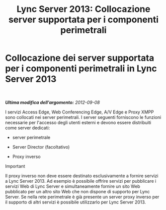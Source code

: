 ﻿---
title: "Lync Server 2013: Collocazione server supportata per i componenti perimetrali"
TOCTitle: Collocazione dei server supportata per i componenti perimetrali
ms:assetid: 435c4dd8-36af-4b71-9b88-3ffcf0fc5c65
ms:mtpsurl: https://technet.microsoft.com/it-it/library/Gg425934(v=OCS.15)
ms:contentKeyID: 49300350
ms.date: 08/24/2015
mtps_version: v=OCS.15
ms.translationtype: HT
---

# Collocazione dei server supportata per i componenti perimetrali in Lync Server 2013

 

_**Ultima modifica dell'argomento:** 2012-09-08_

I servizi Access Edge, Web Conferencing Edge, A/V Edge e Proxy XMPP sono collocati nei server perimetrali. I server seguenti forniscono le funzioni necessarie per l'accesso degli utenti esterni e devono essere distribuiti come server dedicati:

  - server perimetrale

  - Server Director (facoltativo)

  - Proxy inverso

> [!IMPORTANT]  
> Il proxy inverso non deve essere destinato esclusivamente a fornire servizi a Lync Server 2013. Ad esempio è possibile offrire servizi per pubblicare i servizi Web di Lync Server e simultaneamente fornire un sito Web pubblicato per un altro sito Web che non dispone di supporto per Lync Server. Se nella rete perimetrale è già presente un server proxy inverso per il supporto di altri servizi è possibile utilizzarlo per Lync Server 2013.

